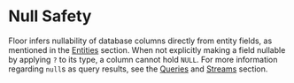# Null Safety

Floor infers nullability of database columns directly from entity fields, as mentioned in the [Entities](entities.md) section.
When not explicitly making a field nullable by applying `?` to its type, a column cannot hold `NULL`.
For more information regarding `null`s as query results, see the [Queries](daos.md#queries) and [Streams](daos.md#streams) section. 

